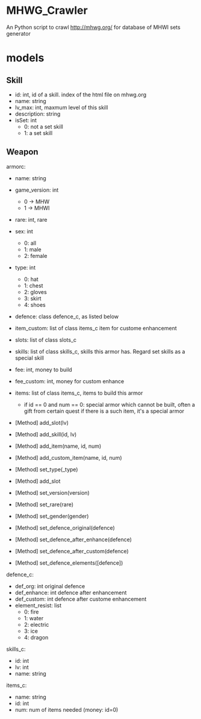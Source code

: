 # MHWG_Crawler

An Python script to crawl http://mhwg.org/ for database of MHWI sets generator

# models

## Skill
- id: int, id of a skill. index of the html file on mhwg.org
- name: string
- lv_max: int, maxmum level of this skill
- description: string
- isSet: int
    - 0: not a set skill
    - 1: a set skill

## Weapon
armorc:
- name: string
- game_version: int
    - 0 -> MHW
    - 1 -> MHWI
- rare: int, rare
- sex: int
    - 0: all
    - 1: male
    - 2: female
- type: int
    - 0: hat
    - 1: chest
    - 2: gloves
    - 3: skirt
    - 4: shoes
- defence: class defence_c, as listed below
- item_custom: list of class items_c item for custome enhancement
- slots: list of class slots_c
- skills: list of class skills_c, skills this armor has. 
    Regard set skills as a special skill
- fee: int, money to build
- fee_custom: int, money for custom enhance
- items: list of class items_c, items to build this armor
    - if id == 0 and num == 0: special armor which cannot be built, often a gift from certain quest
        if there is a such item, it's a special armor

- [Method] add_slot(lv)
- [Method] add_skill(id, lv)
- [Method] add_item(name, id, num)
- [Method] add_custom_item(name, id, num)
- [Method] set_type(_type)
- [Method] add_slot
- [Method] set_version(version)
- [Method] set_rare(rare)
- [Method] set_gender(gender)
- [Method] set_defence_original(defence)
- [Method] set_defence_after_enhance(defence)
- [Method] set_defence_after_custom(defence)
- [Method] set_defence_elements([defence])


defence_c:
- def_org: int original defence
- def_enhance: int defence after enhancement
- def_custom: int defence after custome enhancement
- element_resist: list
    - 0: fire
    - 1: water
    - 2: electric
    - 3: ice
    - 4: dragon

skills_c:
- id: int
- lv: int
- name: string

items_c:
- name: string
- id: int
- num: num of items needed
    (money: id=0)



